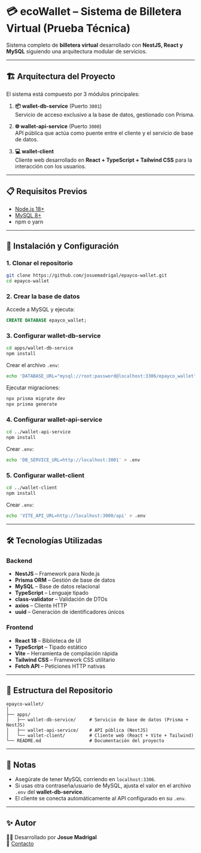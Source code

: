 # 💳 ecoWallet – Sistema de Billetera Virtual (Prueba Técnica)

Sistema completo de **billetera virtual** desarrollado con **NestJS, React y MySQL** siguiendo una arquitectura modular de servicios.

---

## 🏗️ Arquitectura del Proyecto

El sistema está compuesto por 3 módulos principales:

1. **📦 wallet-db-service** (Puerto `3001`)  
   Servicio de acceso exclusivo a la base de datos, gestionado con Prisma.

2. **🌐 wallet-api-service** (Puerto `3000`)  
   API pública que actúa como puente entre el cliente y el servicio de base de datos.

3. **💻 wallet-client**  
   Cliente web desarrollado en **React + TypeScript + Tailwind CSS** para la interacción con los usuarios.

---

## 📋 Requisitos Previos

- [Node.js 18+](https://nodejs.org/)
- [MySQL 8+](https://dev.mysql.com/downloads/mysql/)
- npm o yarn

---

## 🚀 Instalación y Configuración

### 1. Clonar el repositorio

```bash
git clone https://github.com/josuemadrigal/epayco-wallet.git
cd epayco-wallet
```

### 2. Crear la base de datos

Accede a MySQL y ejecuta:

```sql
CREATE DATABASE epayco_wallet;
```

### 3. Configurar **wallet-db-service**

```bash
cd apps/wallet-db-service
npm install
```

Crear el archivo `.env`:

```bash
echo 'DATABASE_URL="mysql://root:password@localhost:3306/epayco_wallet"' > .env
```

Ejecutar migraciones:

```bash
npx prisma migrate dev
npx prisma generate
```

### 4. Configurar **wallet-api-service**

```bash
cd ../wallet-api-service
npm install
```

Crear `.env`:

```bash
echo 'DB_SERVICE_URL=http://localhost:3001' > .env
```

### 5. Configurar **wallet-client**

```bash
cd ../wallet-client
npm install
```

Crear `.env`:

```bash
echo 'VITE_API_URL=http://localhost:3000/api' > .env
```

---

## 🛠️ Tecnologías Utilizadas

### Backend

- **NestJS** – Framework para Node.js
- **Prisma ORM** – Gestión de base de datos
- **MySQL** – Base de datos relacional
- **TypeScript** – Lenguaje tipado
- **class-validator** – Validación de DTOs
- **axios** – Cliente HTTP
- **uuid** – Generación de identificadores únicos

### Frontend

- **React 18** – Biblioteca de UI
- **TypeScript** – Tipado estático
- **Vite** – Herramienta de compilación rápida
- **Tailwind CSS** – Framework CSS utilitario
- **Fetch API** – Peticiones HTTP nativas

---

## 📂 Estructura del Repositorio

```
epayco-wallet/
│
├── apps/
│   ├── wallet-db-service/     # Servicio de base de datos (Prisma + NestJS)
│   ├── wallet-api-service/    # API pública (NestJS)
│   └── wallet-client/         # Cliente web (React + Vite + Tailwind)
└── README.md                  # Documentación del proyecto
```

---

## 📌 Notas

- Asegúrate de tener MySQL corriendo en `localhost:3306`.
- Si usas otra contraseña/usuario de MySQL, ajusta el valor en el archivo `.env` del **wallet-db-service**.
- El cliente se conecta automáticamente al API configurado en su `.env`.

---

## ✨ Autor

👨‍💻 Desarrollado por **Josue Madrigal**  
📧 [Contacto](mailto:josuemadrigal12@gmail.com)
